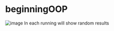 # beginningOOP
![image](https://user-images.githubusercontent.com/93324684/202498879-b5148ef4-84f4-4381-a953-ee89fee000ce.png)
In each running will show random results
